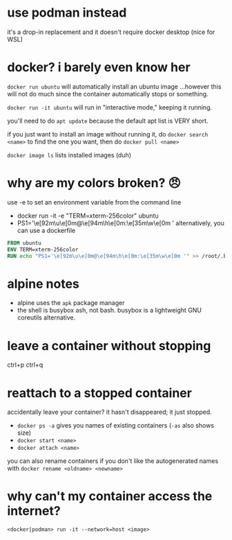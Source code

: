 # use podman instead
it's a drop-in replacement and it doesn't require docker desktop (nice for WSL)

# docker? i barely even know her

`docker run ubuntu` will automatically install an ubuntu image
...however this will not do much since the container automatically stops or
something.

`docker run -it ubuntu` will run in "interactive mode," keeping it running.

you'll need to do `apt update` because the default apt list is VERY short.

if you just want to install an image without running it, do
`docker search <name>` to find the one you want, then do `docker pull <name>`

`docker image ls` lists installed images (duh)

# why are my colors broken? 😠

use -e to set an environment variable from the command line

- docker run -it -e "TERM=xterm-256color" ubuntu
- PS1='\\e\[92m\\u\\e\[0m@\\e\[94m\\h\\e\[0m:\\e\[35m\\w\\e\[0m '
  alternatively, you can use a dockerfile

```Dockerfile
FROM ubuntu
ENV TERM=xterm-256color
RUN echo "PS1='\e[92m\u\e[0m@\e[94m\h\e[0m:\e[35m\w\e[0m '" >> /root/.bashrc
```

# alpine notes

- alpine uses the `apk` package manager
- the shell is busybox ash, not bash.
  busybox is a lightweight GNU coreutils alternative.

# leave a container without stopping
ctrl+p ctrl+q

# reattach to a stopped container

accidentally leave your container? it hasn't disappeared; it just stopped.

- `docker ps -a` gives you names of existing containers (`-as` also shows size)
- `docker start <name>`
- `docker attach <name>`

you can also rename containers if you don't like the autogenerated names with
`docker rename <oldname> <newname>`

# why can't my container access the internet?
`<docker|podman> run -it --network=host <image>`
